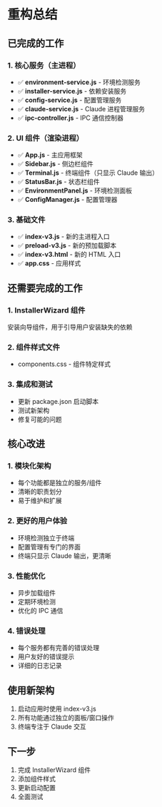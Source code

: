 # 重构总结

## 已完成的工作

### 1. 核心服务（主进程）
- ✅ **environment-service.js** - 环境检测服务
- ✅ **installer-service.js** - 依赖安装服务  
- ✅ **config-service.js** - 配置管理服务
- ✅ **claude-service.js** - Claude 进程管理服务
- ✅ **ipc-controller.js** - IPC 通信控制器

### 2. UI 组件（渲染进程）
- ✅ **App.js** - 主应用框架
- ✅ **Sidebar.js** - 侧边栏组件
- ✅ **Terminal.js** - 终端组件（只显示 Claude 输出）
- ✅ **StatusBar.js** - 状态栏组件
- ✅ **EnvironmentPanel.js** - 环境检测面板
- ✅ **ConfigManager.js** - 配置管理器

### 3. 基础文件
- ✅ **index-v3.js** - 新的主进程入口
- ✅ **preload-v3.js** - 新的预加载脚本
- ✅ **index-v3.html** - 新的 HTML 入口
- ✅ **app.css** - 应用样式

## 还需要完成的工作

### 1. InstallerWizard 组件
安装向导组件，用于引导用户安装缺失的依赖

### 2. 组件样式文件
- components.css - 组件特定样式

### 3. 集成和测试
- 更新 package.json 启动脚本
- 测试新架构
- 修复可能的问题

## 核心改进

### 1. 模块化架构
- 每个功能都是独立的服务/组件
- 清晰的职责划分
- 易于维护和扩展

### 2. 更好的用户体验
- 环境检测独立于终端
- 配置管理有专门的界面
- 终端只显示 Claude 输出，更清晰

### 3. 性能优化
- 异步加载组件
- 定期环境检测
- 优化的 IPC 通信

### 4. 错误处理
- 每个服务都有完善的错误处理
- 用户友好的错误提示
- 详细的日志记录

## 使用新架构

1. 启动应用时使用 index-v3.js
2. 所有功能通过独立的面板/窗口操作
3. 终端专注于 Claude 交互

## 下一步

1. 完成 InstallerWizard 组件
2. 添加组件样式
3. 更新启动配置
4. 全面测试